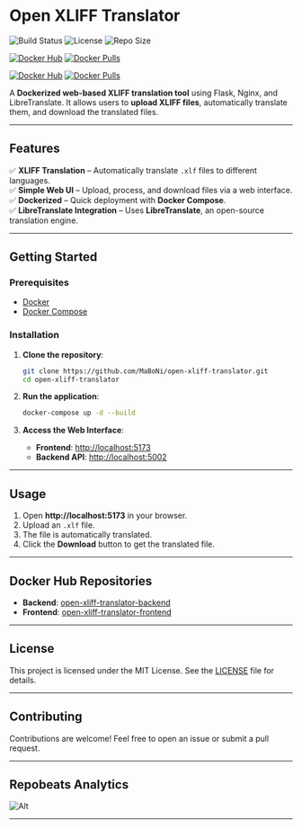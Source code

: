 # Open XLIFF Translator

![Build Status](https://img.shields.io/github/actions/workflow/status/MaBoNi/open-xliff-translator/build-and-push.yml?branch=main&style=for-the-badge)
![License](https://img.shields.io/github/license/MaBoNi/open-xliff-translator?style=for-the-badge)
![Repo Size](https://img.shields.io/github/repo-size/MaBoNi/open-xliff-translator?style=for-the-badge)

[![Docker Hub](https://img.shields.io/badge/Docker%20Hub-open--xliff--translator--frontend-blue?logo=docker&style=for-the-badge)](https://hub.docker.com/r/maboni82/open-xliff-translator-frontend) [![Docker Pulls](https://img.shields.io/docker/pulls/maboni82/open-xliff-translator-frontend?style=for-the-badge)](https://hub.docker.com/r/maboni82/open-xliff-translator-frontend)

[![Docker Hub](https://img.shields.io/badge/Docker%20Hub-open--xliff--translator--backend-blue?logo=docker&style=for-the-badge)](https://hub.docker.com/r/maboni82/open-xliff-translator-backend) [![Docker Pulls](https://img.shields.io/docker/pulls/maboni82/open-xliff-translator-backend?style=for-the-badge)](https://hub.docker.com/r/maboni82/open-xliff-translator-backend)

A **Dockerized web-based XLIFF translation tool** using Flask, Nginx, and LibreTranslate. It allows users to **upload XLIFF files**, automatically translate them, and download the translated files.

---

## **Features**
✅ **XLIFF Translation** – Automatically translate `.xlf` files to different languages.  
✅ **Simple Web UI** – Upload, process, and download files via a web interface.  
✅ **Dockerized** – Quick deployment with **Docker Compose**.  
✅ **LibreTranslate Integration** – Uses **LibreTranslate**, an open-source translation engine.  

---

## **Getting Started**

### **Prerequisites**
- [Docker](https://www.docker.com/get-started)
- [Docker Compose](https://docs.docker.com/compose/install/)

### **Installation**

1. **Clone the repository**:
    ```sh
    git clone https://github.com/MaBoNi/open-xliff-translator.git
    cd open-xliff-translator
    ```

2. **Run the application**:
    ```sh
    docker-compose up -d --build
    ```

3. **Access the Web Interface**:
    - **Frontend**: [http://localhost:5173](http://localhost:5173)
    - **Backend API**: [http://localhost:5002](http://localhost:5002)

---

## **Usage**
1. Open **http://localhost:5173** in your browser.
2. Upload an `.xlf` file.
3. The file is automatically translated.
4. Click the **Download** button to get the translated file.

---

## **Docker Hub Repositories**
- **Backend**: <a href="https://hub.docker.com/r/maboni82/open-xliff-translator-backend" target="_blank">open-xliff-translator-backend</a>
- **Frontend**: <a href="https://hub.docker.com/r/maboni82/open-xliff-translator-frontend" target="_blank">open-xliff-translator-frontend</a>

---

## **License**
This project is licensed under the MIT License. See the [LICENSE](LICENSE) file for details.

---

## **Contributing**
Contributions are welcome! Feel free to open an issue or submit a pull request.

---

## **Repobeats Analytics**
![Alt](https://repobeats.axiom.co/api/embed/2fcd3882961c68b0fe6569e570ad8778c83ffa87.svg "Repobeats analytics image")

---
